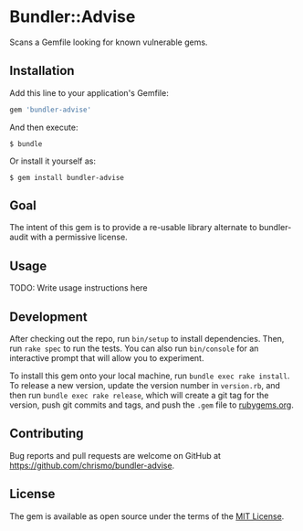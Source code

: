 # Bundler::Advise

Scans a Gemfile looking for known vulnerable gems.

## Installation

Add this line to your application's Gemfile:

```ruby
gem 'bundler-advise'
```

And then execute:

    $ bundle

Or install it yourself as:

    $ gem install bundler-advise

## Goal

The intent of this gem is to provide a re-usable library alternate to bundler-audit with a permissive license.

## Usage

TODO: Write usage instructions here

## Development

After checking out the repo, run `bin/setup` to install dependencies. Then, run `rake spec` to run the tests. You can also run `bin/console` for an interactive prompt that will allow you to experiment.

To install this gem onto your local machine, run `bundle exec rake install`. To release a new version, update the version number in `version.rb`, and then run `bundle exec rake release`, which will create a git tag for the version, push git commits and tags, and push the `.gem` file to [rubygems.org](https://rubygems.org).

## Contributing

Bug reports and pull requests are welcome on GitHub at https://github.com/chrismo/bundler-advise.


## License

The gem is available as open source under the terms of the [MIT License](http://opensource.org/licenses/MIT).

